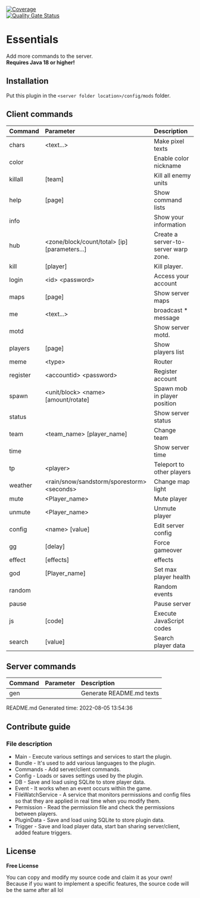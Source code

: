 [![Coverage](https://sonarcloud.io/api/project_badges/measure?project=Kieaer_Essentials&metric=coverage)](https://sonarcloud.io/summary/new_code?id=Kieaer_Essentials)<br>
[![Quality Gate Status](https://sonarcloud.io/api/project_badges/measure?project=Kieaer_Essentials&metric=alert_status)](https://sonarcloud.io/summary/new_code?id=Kieaer_Essentials)
# Essentials
Add more commands to the server.<br>
**__Requires Java 18 or higher!__**

## Installation
Put this plugin in the ``<server folder location>/config/mods`` folder.

## Client commands
| Command | Parameter | Description |
|:---|:---|:--- |
| chars | &lt;text...&gt; | Make pixel texts |
| color |  | Enable color nickname |
| killall | [team] | Kill all enemy units |
| help | [page] | Show command lists |
| info |  | Show your information |
| hub | &lt;zone/block/count/total&gt; [ip] [parameters...] | Create a server-to-server warp zone. |
| kill | [player] | Kill player. |
| login | &lt;id&gt; &lt;password&gt; | Access your account |
| maps | [page] | Show server maps |
| me | &lt;text...&gt; | broadcast * message |
| motd |  | Show server motd. |
| players | [page] | Show players list |
| meme | &lt;type&gt; | Router |
| register | &lt;accountid&gt; &lt;password&gt; | Register account |
| spawn | &lt;unit/block&gt; &lt;name&gt; [amount/rotate] | Spawn mob in player position |
| status |  | Show server status |
| team | &lt;team_name&gt; [player_name] | Change team |
| time |  | Show server time |
| tp | &lt;player&gt; | Teleport to other players |
| weather | &lt;rain/snow/sandstorm/sporestorm&gt; &lt;seconds&gt; | Change map light |
| mute | &lt;Player_name&gt; | Mute player |
| unmute | &lt;Player_name&gt; | Unmute player |
| config | &lt;name&gt; [value] | Edit server config |
| gg | [delay] | Force gameover |
| effect | [effects] | effects |
| god | [Player_name] | Set max player health |
| random |  | Random events |
| pause |  | Pause server |
| js | [code] | Execute JavaScript codes |
| search | [value] | Search player data |


## Server commands
| Command | Parameter | Description |
|:---|:---|:--- |
| gen |  | Generate README.md texts |


README.md Generated time: 2022-08-05 13:54:36

## Contribute guide
### File description
* Main - Execute various settings and services to start the plugin.
* Bundle - It's used to add various languages to the plugin.
* Commands - Add server/client commands.
* Config - Loads or saves settings used by the plugin.
* DB - Save and load using SQLite to store player data.
* Event - It works when an event occurs within the game.
* FileWatchService - A service that monitors permissions and config files so that they are applied in real time when you modify them.
* Permission - Read the permission file and check the permissions between players.
* PluginData - Save and load using SQLite to store plugin data.
* Trigger - Save and load player data, start ban sharing server/client, added feature triggers.

## License
**Free License**

You can copy and modify my source code and claim it as your own!<br>
Because if you want to implement a specific features, the source code will be the same after all lol